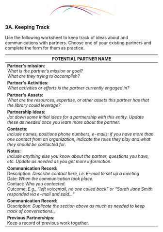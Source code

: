 <div style="text-align:center"><img src="/logo/Connectedlib-Logo-Graph.png"></div>

### 3A. Keeping Track

Use the following worksheet to keep track of ideas about and communications with partners. Choose one of your existing partners and complete the form for them as practice. 

|**POTENTIAL PARTNER NAME**|
|---|
|**Partner's mission:**<br/>_What is the partner’s mission or goal?<br/>What are they trying to accomplish?_|
|**Partner's Activities:**<br/>_What activities or efforts is the partner currently engaged in?_|
|**Partner's Assets:**<br/>_What are the resources, expertise, or other assets this partner has that the library could leverage?_|
|**Partnership Ideas:**<br/>_Jot down some initial ideas for a partnership with this entity. Update these as needed once you learn more about the partner._|
|**Contacts:**<br/>_Include names, positions phone numbers, e-mails; if you have more than one contact from an organization, indicate the roles they play and what they should be contacted for._|
|**Notes:**<br/>_Include anything else you know about the partner, questions you have, etc. Update as needed as you get more information._|
|**Communication Record:**<br/>Description: _Describe contact here, i.e. E-mail to set up a meeting_<br/>Date: _When the communication took place._<br/>Contact: _Who you contacted._<br/>Outcome: _E.g., “left voicemail, no one called back” or “Sarah Jane Smith responded via e-mail and said...”_|
|**Communication Record:**<br/>Description: _Duplicate the section above as much as needed to keep track of  conversations.__|
|**Previous Partnerships:**<br/>Keep a record of previous work together.|